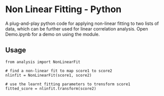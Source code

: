 # Non Linear Fitting - Python
A plug-and-play python code for applying non-linear fitting to two lists of data, which can be further used for linear correlation analysis. Open Demo.ipynb for a demo on using the module.

## Usage
```
from analysis import NonLinearFit

# find a non-linear fit to map score1 to score2
nlinfit = NonLinearFit(score1, score2)

# use the learnt fitting parameters to trensform score1
fitted_score = nlinfit.transform(score2)
```
